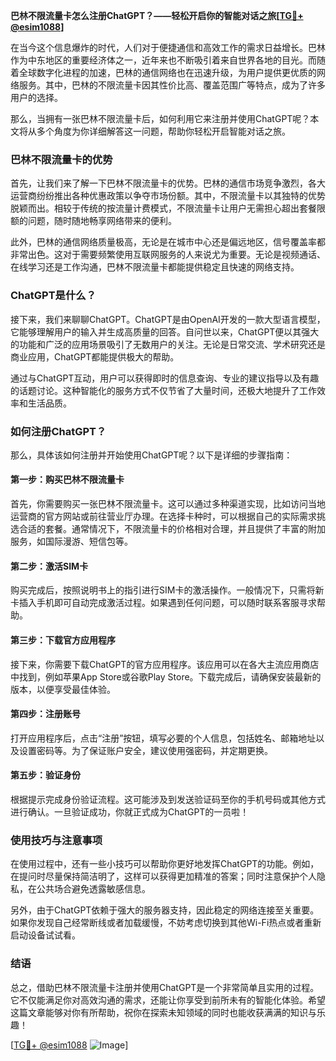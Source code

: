 **巴林不限流量卡怎么注册ChatGPT？——轻松开启你的智能对话之旅[[TG💪+ @esim1088](https://t.me/s/esim1088)]**

在当今这个信息爆炸的时代，人们对于便捷通信和高效工作的需求日益增长。巴林作为中东地区的重要经济体之一，近年来也不断吸引着来自世界各地的目光。而随着全球数字化进程的加速，巴林的通信网络也在迅速升级，为用户提供更优质的网络服务。其中，巴林的不限流量卡因其性价比高、覆盖范围广等特点，成为了许多用户的选择。

那么，当拥有一张巴林不限流量卡后，如何利用它来注册并使用ChatGPT呢？本文将从多个角度为你详细解答这一问题，帮助你轻松开启智能对话之旅。

### 巴林不限流量卡的优势

首先，让我们来了解一下巴林不限流量卡的优势。巴林的通信市场竞争激烈，各大运营商纷纷推出各种优惠政策以争夺市场份额。其中，不限流量卡以其独特的优势脱颖而出。相较于传统的按流量计费模式，不限流量卡让用户无需担心超出套餐限额的问题，随时随地畅享网络带来的便利。

此外，巴林的通信网络质量极高，无论是在城市中心还是偏远地区，信号覆盖率都非常出色。这对于需要频繁使用互联网服务的人来说尤为重要。无论是视频通话、在线学习还是工作沟通，巴林不限流量卡都能提供稳定且快速的网络支持。

### ChatGPT是什么？

接下来，我们来聊聊ChatGPT。ChatGPT是由OpenAI开发的一款大型语言模型，它能够理解用户的输入并生成高质量的回答。自问世以来，ChatGPT便以其强大的功能和广泛的应用场景吸引了无数用户的关注。无论是日常交流、学术研究还是商业应用，ChatGPT都能提供极大的帮助。

通过与ChatGPT互动，用户可以获得即时的信息查询、专业的建议指导以及有趣的话题讨论。这种智能化的服务方式不仅节省了大量时间，还极大地提升了工作效率和生活品质。

### 如何注册ChatGPT？

那么，具体该如何注册并开始使用ChatGPT呢？以下是详细的步骤指南：

#### 第一步：购买巴林不限流量卡

首先，你需要购买一张巴林不限流量卡。这可以通过多种渠道实现，比如访问当地运营商的官方网站或前往营业厅办理。在选择卡种时，可以根据自己的实际需求挑选合适的套餐。通常情况下，不限流量卡的价格相对合理，并且提供了丰富的附加服务，如国际漫游、短信包等。

#### 第二步：激活SIM卡

购买完成后，按照说明书上的指引进行SIM卡的激活操作。一般情况下，只需将新卡插入手机即可自动完成激活过程。如果遇到任何问题，可以随时联系客服寻求帮助。

#### 第三步：下载官方应用程序

接下来，你需要下载ChatGPT的官方应用程序。该应用可以在各大主流应用商店中找到，例如苹果App Store或谷歌Play Store。下载完成后，请确保安装最新的版本，以便享受最佳体验。

#### 第四步：注册账号

打开应用程序后，点击“注册”按钮，填写必要的个人信息，包括姓名、邮箱地址以及设置密码等。为了保证账户安全，建议使用强密码，并定期更换。

#### 第五步：验证身份

根据提示完成身份验证流程。这可能涉及到发送验证码至你的手机号码或其他方式进行确认。一旦验证成功，你就正式成为ChatGPT的一员啦！

### 使用技巧与注意事项

在使用过程中，还有一些小技巧可以帮助你更好地发挥ChatGPT的功能。例如，在提问时尽量保持简洁明了，这样可以获得更加精准的答案；同时注意保护个人隐私，在公共场合避免透露敏感信息。

另外，由于ChatGPT依赖于强大的服务器支持，因此稳定的网络连接至关重要。如果你发现自己经常断线或者加载缓慢，不妨考虑切换到其他Wi-Fi热点或者重新启动设备试试看。

### 结语

总之，借助巴林不限流量卡注册并使用ChatGPT是一个非常简单且实用的过程。它不仅能满足你对高效沟通的需求，还能让你享受到前所未有的智能化体验。希望这篇文章能够对你有所帮助，祝你在探索未知领域的同时也能收获满满的知识与乐趣！

[[TG💪+ @esim1088](https://t.me/s/esim1088) ![Image](https://i.postimg.cc/4NQfJmqS/Snipaste-2025-05-13-00-14-12.png)]